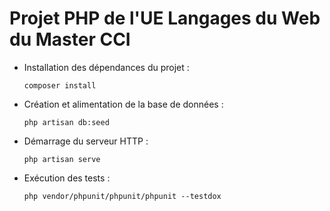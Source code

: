 # Projet PHP de l'UE Langages du Web du Master CCI

- Installation des dépendances du projet :
    ~~~
    composer install
    ~~~

- Création et alimentation de la base de données :
    ~~~
    php artisan db:seed
    ~~~

- Démarrage du serveur HTTP :
    ~~~
    php artisan serve
    ~~~

- Exécution des tests :
    ~~~
    php vendor/phpunit/phpunit/phpunit --testdox
    ~~~
